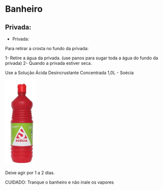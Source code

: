# Banheiro

## Privada:

- Privada:

Para retirar a crosta no fundo da privada:

1- Retire a água da privada. (use panos para sugar toda a água do fundo da privada)
2- Quando a privada estiver seca. 

Use a Solução Ácida Desincrustante Concentrada 1,0L - Soécia

<img src=".assets/soecia.JPG">

Deixe agir por 1 a 2 dias.

CUIDADO: Tranque o banheiro e não inale os vapores

